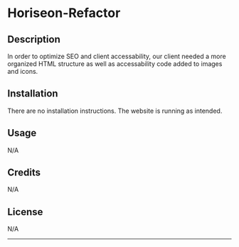 # Horiseon-Refactor


## Description

In order to optimize SEO and client accessability, our client needed a more organized HTML structure as well as accessability code added to images and icons.


## Installation

There are no installation instructions. The website is running as intended.

## Usage

N/A

## Credits

N/A

## License

N/A

---